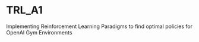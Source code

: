 # TRL_A1
Implementing Reinforcement Learning Paradigms to find optimal policies for OpenAI Gym Environments

